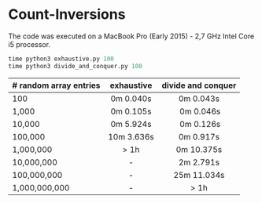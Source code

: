 # Count-Inversions

The code was executed on a MacBook Pro (Early 2015) - 2,7 GHz Intel Core i5 processor.

```python
time python3 exhaustive.py 100
time python3 divide_and_conquer.py 100
```

| # random array entries       | exhaustive           | divide and conquer           |
| ------------- |:-------------:|:-------------:|
| 100 | 0m 0.040s | 0m 0.043s
| 1,000 | 0m 0.105s | 0m 0.046s
| 10,000 | 0m 5.924s | 0m 0.126s
| 100,000 | 10m 3.636s | 0m 0.917s
| 1,000,000 | > 1h | 0m 10.375s
| 10,000,000 | - | 2m 2.791s
| 100,000,000 | - | 25m 11.034s
| 1,000,000,000 | - | > 1h